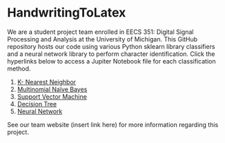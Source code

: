 # HandwritingToLatex
We are a student project team enrolled in EECS 351: Digital Signal Processing and Analysis at the University of Michigan.
This GitHub repository hosts our code using various Python sklearn library classifiers and a neural network library to perform character identification. Click the hyperlinks below to access a Jupiter Notebook file for each classification method. 

1. [K- Nearest Neighbor]()
2. [Multinomial Naïve Bayes](https://github.com/EmiliaPsacharopoulos/HandwritingToLatex/blob/main/GaussianNB.ipynb)
3. [Support Vector Machine]()
4. [Decision Tree](https://github.com/EmiliaPsacharopoulos/HandwritingToLatex/blob/main/DecisionTree.ipynb)
5. [Neural Network]()

See our team website (insert link here) for more information regarding this project.
